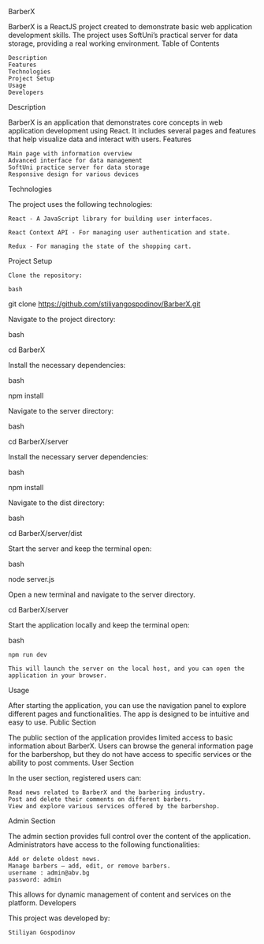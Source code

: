 BarberX

BarberX is a ReactJS project created to demonstrate basic web application development skills. The project uses SoftUni’s practical server for data storage, providing a real working environment.
Table of Contents

    Description
    Features
    Technologies
    Project Setup
    Usage
    Developers

Description

BarberX is an application that demonstrates core concepts in web application development using React. It includes several pages and features that help visualize data and interact with users.
Features

    Main page with information overview
    Advanced interface for data management
    SoftUni practice server for data storage
    Responsive design for various devices

Technologies

The project uses the following technologies:

    React - A JavaScript library for building user interfaces.
    
    React Context API - For managing user authentication and state.
    
    Redux - For managing the state of the shopping cart.

Project Setup

    Clone the repository:

    bash

git clone https://github.com/stiliyangospodinov/BarberX.git

Navigate to the project directory:

bash

cd BarberX

Install the necessary dependencies:

bash

npm install

Navigate to the server directory:

bash

cd BarberX/server

Install the necessary server dependencies:

bash

npm install

Navigate to the dist directory:

bash

cd BarberX/server/dist

Start the server and keep the terminal open:

bash

node server.js

Open a new terminal and navigate to the server directory.

cd BarberX/server

Start the application locally and keep the terminal open:

bash

    npm run dev

    This will launch the server on the local host, and you can open the application in your browser.

Usage

After starting the application, you can use the navigation panel to explore different pages and functionalities. The app is designed to be intuitive and easy to use.
Public Section

The public section of the application provides limited access to basic information about BarberX. Users can browse the general information page for the barbershop, but they do not have access to specific services or the ability to post comments.
User Section

In the user section, registered users can:

    Read news related to BarberX and the barbering industry.
    Post and delete their comments on different barbers.
    View and explore various services offered by the barbershop.

Admin Section

The admin section provides full control over the content of the application. Administrators have access to the following functionalities:

    Add or delete oldest news.
    Manage barbers – add, edit, or remove barbers.
    username : admin@abv.bg
    password: admin

This allows for dynamic management of content and services on the platform.
Developers

This project was developed by:

    Stiliyan Gospodinov
